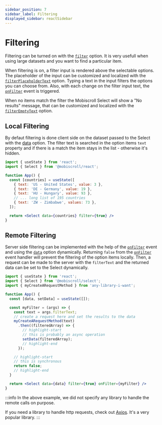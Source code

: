 ```yaml
---
sidebar_position: 7
sidebar_label: Filtering
displayed_sidebar: reactSidebar
---
```


# Filtering

Filtering can be turned on with the [`filter`](./api#opt-filter) option. It is very usefull when using large datasets and you want to find a particular item.

When filtering is on, a filter input is rendered above the selectable options. The placeholder of the input can be customized and localized with the [`filterPlaceholderText`](./api#localization-filterPlaceholderText) option.
Typing a text in the input filters the options you can choose from. Also, with each change on the filter input text, the [`onFilter`](./api#event-onFilter) event is triggered.

When no items match the filter the Mobiscroll Select will show a "No results" message, that can be customized and localized with the [`filterEmptyText`](./api#localization-filterEmptyText) option.

## Local Filtering

By defaut filtering is done client side on the dataset passed to the Select with the [data](./api#opt-data) option. The filter text is searched in the option items `text` property and if there is a match the item stays in the list - otherwise it's hidden.

```jsx
import { useState } from 'react';
import { Select } from '@mobiscroll/react';

function App() {
  const [countries] = useState([
    { text: 'US - United States', value: 3 },
    { text: 'DE - Germany', value: 19 },
    { text: 'HU - Hungary', value: 93 },
    // ... long list of 195 countries
    { text: 'ZW - Zimbabwe', values: 73 },
  ]);

  return <Select data={countries} filter={true} />
}
```

## Remote Filtering

Server side filtering can be implemented with the help of the [`onFilter`](./api#event-onFilter) event and using the [`data`](./api#opt-data) option dynamically. Returning `false` from the [`onFilter`](./api#event-onFilter) event handler will prevent the filtering of the option items locally. Then, a request can be made to the server with the `filterText` and the returned data can be set to the Select dynamically.

```jsx
import { useState } from 'react';
import { Select } from '@mobiscroll/select';
import { myCreateARequestMethod } from 'any-library-i-want';

function App() {
  const [data, setData] = useState([]);

  const myFilter = (args) => {
    const text = args.filterText;
    // create a request here and set the results to the data
    myCreateARequestMethod(text)
      .then((filteredArray) => {
        // highlight-start
        // this is probably an async operation
        setData(filteredArray);
        // highlight-end
      });

    // highlight-start
    // this is synchronous
    return false;
    // highlight-end
  }

  return <Select data={data} filter={true} onFilter={myFilter} />
}
```

:::info
In the above example, we did not specify any library to handle the remote calls on purpose.

If you need a library to handle http requests, check out [Axios](https://github.com/axios/axios). It's a very popular library.
:::